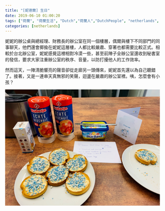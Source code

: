 ```yaml
---
title: "[妮德蘭] 生日"
date: 2019-06-10 01:00:20
tags: ["荷蘭", "荷蘭生活", "Dutch","荷蘭人","DutchPeople", "netherlands", "NL", "workinNetherlands", "lifeinNetherlands"]
categories: [netherlands]
---
```

妮妮的辦公桌與總經理、財務長的辦公室在同一個樓層，偶爾與樓下不同部門的同事聊天，他們還會揶揄在妮妮這層樓，人都比較嚴肅、穿著也都需要比較正式。相較於台北辦公室，妮妮感覺這裡相對冷漠一些，甚至前陣子全辦公室還收到秘書室的發信，要求大家注重辦公室的秩序、音量，以防打擾他人的工作效率。



然而這天，一陣清脆響亮的聲音卻從走廊另一頭傳來，妮妮首先還以為自己聽錯了。接著，又是一連串天真無邪的笑聲，迴盪在嚴肅的辦公室裡。咦，怎麼會有小孩？



![](/images/baby.jpg)



<!--more-->


